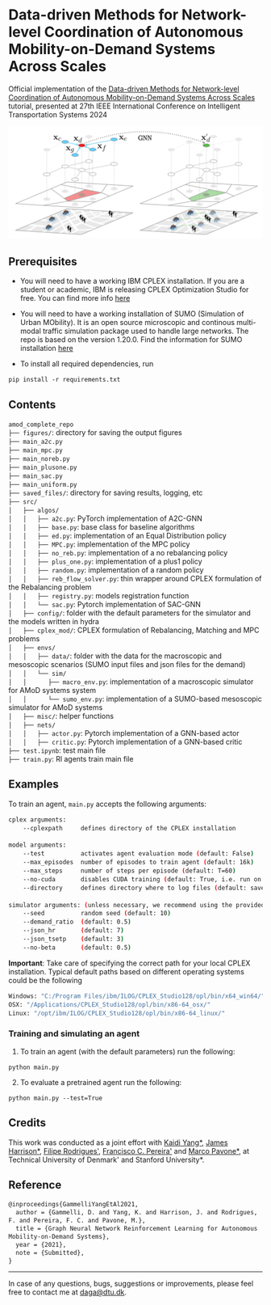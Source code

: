 # Data-driven Methods for Network-level Coordination of Autonomous Mobility-on-Demand Systems Across Scales
Official implementation of the [Data-driven Methods for Network-level Coordination of Autonomous Mobility-on-Demand Systems Across Scales](https://rl4amod-itsc24.github.io/) tutorial, presented at 27th IEEE International Conference on Intelligent Transportation Systems 2024

<img src="figures/gnn-for-amod.png" width="700"/></td> <br/>

## Prerequisites

* You will need to have a working IBM CPLEX installation. If you are a student or academic, IBM is releasing CPLEX Optimization Studio for free. You can find more info [here](https://community.ibm.com/community/user/datascience/blogs/xavier-nodet1/2020/07/09/cplex-free-for-students)


* You will need to have a working installation of SUMO (Simulation of Urban MObility). It is an open source microscopic and continous multi-modal traffic simulation package used to handle large networks. The repo is based on the version 1.20.0. Find the information for SUMO installation [here](https://sumo.dlr.de/docs/Installing/index.html)


* To install all required dependencies, run
```
pip install -r requirements.txt
```
## Contents
`amod_complete_repo`  
`├── figures/`: directory for saving the output figures<br>
`├── main_a2c.py`  
`├── main_mpc.py`  
`├── main_noreb.py`  
`├── main_plusone.py`  
`├── main_sac.py`  
`├── main_uniform.py`  
`├── saved_files/`: directory for saving results, logging, etc<br>
`├── src/`  
`│   ├── algos/`  
`│   │   ├── a2c.py`: PyTorch implementation of A2C-GNN<br>
`│   │   ├── base.py`: base class for baseline algorithms<br>
`│   │   ├── ed.py`: implementation of an Equal Distribution policy<br>
`│   │   ├── MPC.py`: implementation of the MPC policy<br>
`│   │   ├── no_reb.py`: implementation of a no rebalancing policy<br>
`│   │   ├── plus_one.py`: implementation of a plus1 policy<br>
`│   │   ├── random.py`: implementation of a random policy<br>
`│   │   ├── reb_flow_solver.py`: thin wrapper around CPLEX formulation of the Rebalancing problem<br>
`│   │   ├── registry.py`: models registration function<br>
`│   │   └── sac.py`: Pytorch implementation of SAC-GNN<br>
`│   ├── config/`: folder with the default parameters for the simulator and the models written in hydra<br>
`│   ├── cplex_mod/`: CPLEX formulation of Rebalancing, Matching and MPC problems<br>
`│   ├── envs/`  
`│   │   ├── data/`: folder with the data for the macroscopic and mesoscopic scenarios (SUMO input files and json files for the demand)<br>
`│   │   └── sim/`  
`│   │      ├── macro_env.py`: implementation of a macroscopic simulator for AMoD systems system<br>
`│   │      └── sumo_env.py`: implementation of a SUMO-based mesoscopic simulator for AMoD systems<br>
`│   ├── misc/`: helper functions<br>
`│   ├── nets/`  
`│   │   ├── actor.py`: Pytorch implementation of a GNN-based actor<br>
`│   │   ├── critic.py`: Pytorch implementation of a GNN-based critic<br>
`├── test.ipynb`: test main file<br>
`├── train.py`: Rl agents train main file <br>

## Examples

To train an agent, `main.py` accepts the following arguments:
```bash
cplex arguments:
    --cplexpath     defines directory of the CPLEX installation
    
model arguments:
    --test          activates agent evaluation mode (default: False)
    --max_episodes  number of episodes to train agent (default: 16k)
    --max_steps     number of steps per episode (default: T=60)
    --no-cuda       disables CUDA training (default: True, i.e. run on CPU)
    --directory     defines directory where to log files (default: saved_files)
    
simulator arguments: (unless necessary, we recommend using the provided ones)
    --seed          random seed (default: 10)
    --demand_ratio  (default: 0.5)
    --json_hr       (default: 7)
    --json_tsetp    (default: 3)
    --no-beta       (default: 0.5)
```

**Important**: Take care of specifying the correct path for your local CPLEX installation. Typical default paths based on different operating systems could be the following
```bash
Windows: "C:/Program Files/ibm/ILOG/CPLEX_Studio128/opl/bin/x64_win64/"
OSX: "/Applications/CPLEX_Studio128/opl/bin/x86-64_osx/"
Linux: "/opt/ibm/ILOG/CPLEX_Studio128/opl/bin/x86-64_linux/"
```
### Training and simulating an agent

1. To train an agent (with the default parameters) run the following:
```
python main.py
```

2. To evaluate a pretrained agent run the following:
```
python main.py --test=True
```

## Credits
This work was conducted as a joint effort with [Kaidi Yang*](https://sites.google.com/site/kdyang1990/), [James Harrison*](https://stanford.edu/~jh2/), [Filipe Rodrigues'](http://fprodrigues.com/), [Francisco C. Pereira'](http://camara.scripts.mit.edu/home/) and [Marco Pavone*](https://web.stanford.edu/~pavone/), at Technical University of Denmark' and Stanford University*. 

## Reference
```
@inproceedings{GammelliYangEtAl2021,
  author = {Gammelli, D. and Yang, K. and Harrison, J. and Rodrigues, F. and Pereira, F. C. and Pavone, M.},
  title = {Graph Neural Network Reinforcement Learning for Autonomous Mobility-on-Demand Systems},
  year = {2021},
  note = {Submitted},
}
```

----------
In case of any questions, bugs, suggestions or improvements, please feel free to contact me at daga@dtu.dk.